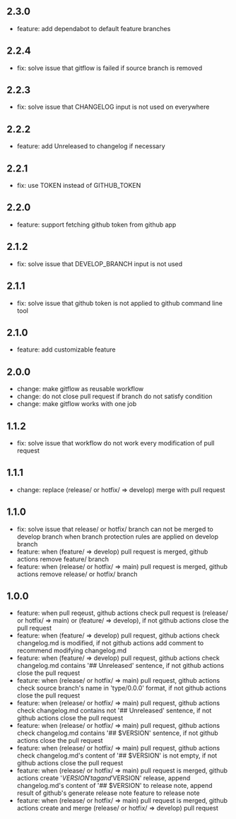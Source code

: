 ## 2.3.0

- feature: add dependabot to default feature branches

## 2.2.4

- fix: solve issue that gitflow is failed if source branch is removed

## 2.2.3

- fix: solve issue that CHANGELOG input is not used on everywhere

## 2.2.2

- feature: add Unreleased to changelog if necessary

## 2.2.1

- fix: use TOKEN instead of GITHUB_TOKEN

## 2.2.0

- feature: support fetching github token from github app

## 2.1.2

- fix: solve issue that DEVELOP_BRANCH input is not used

## 2.1.1

- fix: solve issue that github token is not applied to github command line tool

## 2.1.0

- feature: add customizable feature

## 2.0.0

- change: make gitflow as reusable workflow
- change: do not close pull request if branch do not satisfy condition
- change: make gitflow works with one job

## 1.1.2

- fix: solve issue that workflow do not work every modification of pull request

## 1.1.1

- change: replace (release/ or hotfix/ => develop) merge with pull request

## 1.1.0

- fix: solve issue that release/ or hotfix/ branch can not be merged to develop branch when branch protection rules are applied on develop branch
- feature: when (feature/ => develop) pull request is merged, github actions remove feature/ branch
- feature: when (release/ or hotfix/ => main) pull request is merged, github actions remove release/ or hotfix/ branch

## 1.0.0

- feature: when pull reqeust, github actions check pull request is (release/ or hotfix/ => main) or (feature/ => develop), if not github actions close the pull request
- feature: when (feature/ => develop) pull request, github actions check changelog.md is modified, if not github actions add comment to recommend modifying changelog.md
- feature: when (feature/ => develop) pull request, github actions check changelog.md contains '## Unreleased' sentence, if not github actions close the pull request
- feature: when (release/ or hotfix/ => main) pull request, github actions check source branch's name in 'type/0.0.0' format, if not github actions close the pull request
- feature: when (release/ or hotfix/ => main) pull request, github actions check changelog.md contains not '## Unreleased' sentence, if not github actions close the pull request
- feature: when (release/ or hotfix/ => main) pull request, github actions check changelog.md contains '## $VERSION' sentence, if not github actions close the pull request
- feature: when (release/ or hotfix/ => main) pull request, github actions check changelog.md's content of '## $VERSION' is not empty, if not github actions close the pull request
- feature: when (release/ or hotfix/ => main) pull request is merged, github actions create '$VERSION' tag and '$VERSION' release, append changelog.md's content of '## $VERSION' to release note, append result of github's generate release note feature to release note
- feature: when (release/ or hotfix/ => main) pull request is merged, github actions create and merge (release/ or hotfix/ => develop) pull request

